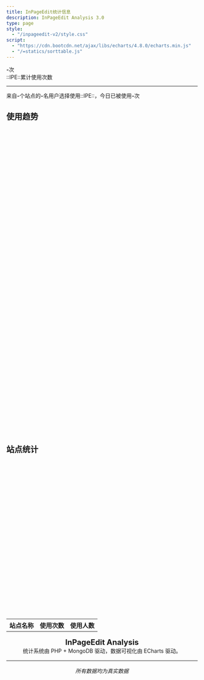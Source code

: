 ```yaml
---
title: InPageEdit统计信息
description: InPageEdit Analysis 3.0
type: page
style:
  - "/inpageedit-v2/style.css"
script:
  - "https://cdn.bootcdn.net/ajax/libs/echarts/4.8.0/echarts.min.js"
  - "/=statics/sorttable.js"
---
```


<div class="card banner-card">
<div class="big"><strong id="total-times">-</strong>次</div>
<div id="total-times-label">::IPE::累计使用次数</div>
<hr>
<div id="more-details">来自<strong id="total-sites">-</strong>个站点的<strong id="total-users">-</strong>名用户选择使用::IPE::，今日已被使用<strong id="today-times">-</strong>次</div>
</div>

<section class="analysis-data-area">

## 使用趋势

<div id="tabber-1" class="tabber">

<div class="tabbertab" title="累计使用趋势">

<div class="card">
<div class="echarts" id="date-total-chart" style="width: 100%; height: 400px;"></div>
</div>

</div>

<div class="tabbertab" title="每日使用趋势">

<div class="card">
<div class="echarts" id="date-chart" style="width: 100%; height: 400px;"></div>
</div>

</div>

</div>

## 站点统计

<div class="card">

<div id="site-chart" style="width: 100%; height: 400px;"></div>

<table class="sortable widetable" id="site-table" style="width: 100%;">
<tr>
<th id="sitename">站点名称</th>
<th id="totaluse" class="sorttable_numeric">使用次数</th>
<th id="usercount" class="sorttable_numeric">使用人数</th>
</tr>
</table>

</div>

</section>

<div class="card">

<center>
<div><strong style="font-size: 20px;">InPageEdit Analysis</strong></div>
<div>统计系统由 PHP + MongoDB 驱动，数据可视化由 ECharts 驱动。</div>
<hr style="margin: 16px 0">
<div><em>所有数据均为真实数据</em></div>
</center>

</div>

<script>
$(function(){
  if (urlParam('sitename') || urlParam('siteurl')) {
    $.getScript('sitedata.js');
  } else {
    $.getScript('main.js');
  }
});
</script>
